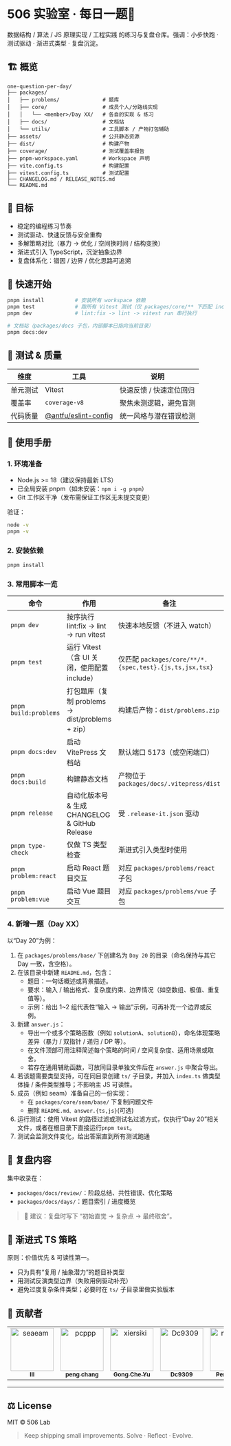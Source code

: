 # 506 实验室 · 每日一题🚀

数据结构 / 算法 / JS 原理实现 / 工程实践 的练习与复盘仓库。强调：小步快跑 · 测试驱动 · 渐进式类型 · 复盘沉淀。

## 🏗️ 概览

```
one-question-per-day/
├── packages/
│   ├── problems/              # 题库
│   ├── core/                  # 成员个人/分路线实现
│   │   └── <member>/Day XX/   # 各自的实现 & 练习
│   ├── docs/                  # 文档站
│   └── utils/                 # 工具脚本 / 产物打包辅助
├── assets/                    # 公共静态资源
├── dist/                      # 构建产物
├── coverage/                  # 测试覆盖率报告
├── pnpm-workspace.yaml        # Workspace 声明
├── vite.config.ts             # 构建配置
├── vitest.config.ts           # 测试配置
├── CHANGELOG.md / RELEASE_NOTES.md
└── README.md
```

## 🥅 目标

- 稳定的编程练习节奏
- 测试驱动、快速反馈与安全重构
- 多解策略对比（暴力 → 优化 / 空间换时间 / 结构变换）
- 渐进式引入 TypeScript，沉淀抽象边界
- 复盘体系化：错因 / 边界 / 优化思路可追溯

## 🚀 快速开始

```bash
pnpm install          # 安装所有 workspace 依赖
pnpm test             # 跑所有 Vitest 测试（仅 packages/core/** 下匹配 include 规则）
pnpm dev              # lint:fix -> lint -> vitest run 串行执行

# 文档站（packages/docs 子包，内部脚本已指向当前目录）
pnpm docs:dev
```

## 🧪 测试 & 质量

| 维度     | 工具                                                           | 说明                    |
| -------- | -------------------------------------------------------------- | ----------------------- |
| 单元测试 | Vitest                                                         | 快速反馈 / 快速定位回归 |
| 覆盖率   | `coverage-v8`                                                  | 聚焦未测逻辑，避免盲测  |
| 代码质量 | [@antfu/eslint-config](https://github.com/antfu/eslint-config) | 统一风格与潜在错误检测  |

## 📘 使用手册

### 1. 环境准备

- Node.js >= 18（建议保持最新 LTS）
- 已全局安装 pnpm（如未安装：`npm i -g pnpm`）
- Git 工作区干净（发布需保证工作区无未提交变更）

验证：

```bash
node -v
pnpm -v
```

### 2. 安装依赖

```bash
pnpm install
```

### 3. 常用脚本一览

| 命令                  | 作用                                            | 备注                                                    |
| --------------------- | ----------------------------------------------- | ------------------------------------------------------- |
| `pnpm dev`            | 按序执行 lint:fix -> lint -> run vitest         | 快速本地反馈（不进入 watch）                            |
| `pnpm test`           | 运行 Vitest（含 UI 关闭，使用配置 include）     | 仅匹配 `packages/core/**/*.{spec,test}.{js,ts,jsx,tsx}` |
| `pnpm build:problems` | 打包题库（复制 problems → dist/problems + zip） | 构建后产物：`dist/problems.zip`                         |
| `pnpm docs:dev`       | 启动 VitePress 文档站                           | 默认端口 5173（或空闲端口）                             |
| `pnpm docs:build`     | 构建静态文档                                    | 产物位于 `packages/docs/.vitepress/dist`                |
| `pnpm release`        | 自动化版本号 & 生成 CHANGELOG & GitHub Release  | 受 `.release-it.json` 驱动                              |
| `pnpm type-check`     | 仅做 TS 类型检查                                | 渐进式引入类型时使用                                    |
| `pnpm problem:react`  | 启动 React 题目交互                             | 对应 `packages/problems/react` 子包                     |
| `pnpm problem:vue`    | 启动 Vue 题目交互                               | 对应 `packages/problems/vue` 子包                       |

### 4. 新增一题（Day XX）

以“Day 20”为例：

1. 在 `packages/problems/base/` 下创建名为 `Day 20` 的目录（命名保持与其它 Day 一致，含空格）。
2. 在该目录中新建 `README.md`，包含：
   - 题目：一句话概述或背景描述。
   - 要求：输入 / 输出格式、复杂度约束、边界情况（如空数组、极值、重复值等）。
   - 示例：给出 1~2 组代表性“输入 → 输出”示例，可再补充一个边界或反例。
3. 新建 `answer.js`：
   - 导出一个或多个策略函数（例如 `solutionA`、`solutionB`），命名体现策略差异（暴力 / 双指针 / 递归 / DP 等）。
   - 在文件顶部可用注释简述每个策略的时间 / 空间复杂度、适用场景或取舍。
   - 若存在通用辅助函数，可放同目录单独文件后在 `answer.js` 中聚合导出。
4. 若该题需要类型支持，可在同目录创建 `ts/` 子目录，并加入 `index.ts` 做类型体操 / 条件类型推导；不影响主 JS 可读性。
5. 成员（例如 seam）准备自己的一份实现：
   - 在 `packages/core/seam/base/` 下复制问题文件
   - 删除 `README.md、answer.{ts,js}`(可选)
6. 运行测试：使用 Vitest 的路径过滤或测试名过滤方式，仅执行“Day 20”相关文件，或者在根目录下直接运行`pnpm test`。
7. 测试会监测文件变化，给出答案直到所有测试跑通

## 📖 复盘内容

集中收录在：

- `packages/docs/review/`：阶段总结、共性错误、优化策略
- `packages/docs/days/`：题目索引 / 进度概览

> 🧠 建议：复盘时写下 “初始直觉 → 复杂点 → 最终取舍”。

## 🧬 渐进式 TS 策略

原则：价值优先 & 可读性第一。

- 只为具有“复用 / 抽象潜力”的题目补类型
- 用测试反演类型边界（失败用例驱动补充）
- 避免过度复杂条件类型；必要时在 `ts/` 子目录里做实验版本

## 🤝 贡献者

<!-- readme: contributors -start -->
<table>
	<tbody>
		<tr>
            <td align="center">
                <a href="https://github.com/seaeam">
                    <img src="https://avatars.githubusercontent.com/u/87215099?v=4" width="100;" alt="seaeam"/>
                    <br />
                    <sub><b>lll</b></sub>
                </a>
            </td>
            <td align="center">
                <a href="https://github.com/pcppp">
                    <img src="https://avatars.githubusercontent.com/u/104177657?v=4" width="100;" alt="pcppp"/>
                    <br />
                    <sub><b>peng chang</b></sub>
                </a>
            </td>
            <td align="center">
                <a href="https://github.com/xiersiki">
                    <img src="https://avatars.githubusercontent.com/u/74220172?v=4" width="100;" alt="xiersiki"/>
                    <br />
                    <sub><b>Gong Che Yu</b></sub>
                </a>
            </td>
            <td align="center">
                <a href="https://github.com/Dc9309">
                    <img src="https://avatars.githubusercontent.com/u/103992756?v=4" width="100;" alt="Dc9309"/>
                    <br />
                    <sub><b>Dc9309</b></sub>
                </a>
            </td>
            <td align="center">
                <a href="https://github.com/notshine">
                    <img src="https://avatars.githubusercontent.com/u/105473589?v=4" width="100;" alt="notshine"/>
                    <br />
                    <sub><b>Peng Liang</b></sub>
                </a>
            </td>
            <td align="center">
                <a href="https://github.com/wang-danni">
                    <img src="https://avatars.githubusercontent.com/u/126050206?v=4" width="100;" alt="wang-danni"/>
                    <br />
                    <sub><b>wang-danni</b></sub>
                </a>
            </td>
		</tr>
	<tbody>
</table>
<!-- readme: contributors -end -->

---

## ⚖️ License

MIT © 506 Lab

> Keep shipping small improvements. Solve · Reflect · Evolve.
